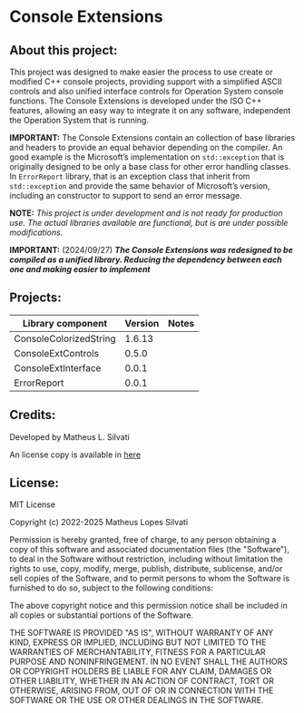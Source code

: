 # Console Extensions

## About this project:

This project was designed to make easier the process to use create or modified C++ console projects, providing support with a simplified ASCII controls and also unified interface controls for Operation System console functions. The Console Extensions is developed under the ISO C++ features, allowing an easy way to integrate it on any software, independent the Operation System that is running.

**IMPORTANT:** The Console Extensions contain an collection of base libraries and headers to provide an equal behavior depending on the compiler. An good example is the Microsoft’s implementation on `std::exception` that is originally designed to be only a base class for other error handling classes. In `ErrorReport` library, that is an exception class that inherit from `std::exception` and provide the same behavior of Microsoft’s version, including an constructor to support to send an error message.

**NOTE:** *This project is under development and is not ready for production use. The actual libraries available are functional, but is are under possible modifications.*

**IMPORTANT:** (2024/09/27) ***The Console Extensions was redesigned to be compiled as a unified library. Reducing the dependency between each one and making easier to implement***

## Projects:

| Library component | Version | Notes |
| ----------------- | ------- | ----- |
| ConsoleColorizedString | 1.6.13 |  |
| ConsoleExtControls | 0.5.0 |  |
| ConsoleExtInterface | 0.0.1 |  |
| ErrorReport | 0.0.1 |  |

## Credits:

Developed by Matheus L. Silvati

An license copy is available in [here](/LICENSE.txt)

## License:

MIT License

Copyright (c) 2022-2025 Matheus Lopes Silvati

Permission is hereby granted, free of charge, to any person obtaining a copy
of this software and associated documentation files (the "Software"), to deal
in the Software without restriction, including without limitation the rights
to use, copy, modify, merge, publish, distribute, sublicense, and/or sell
copies of the Software, and to permit persons to whom the Software is
furnished to do so, subject to the following conditions:

The above copyright notice and this permission notice shall be included in all
copies or substantial portions of the Software.

THE SOFTWARE IS PROVIDED "AS IS", WITHOUT WARRANTY OF ANY KIND, EXPRESS OR
IMPLIED, INCLUDING BUT NOT LIMITED TO THE WARRANTIES OF MERCHANTABILITY,
FITNESS FOR A PARTICULAR PURPOSE AND NONINFRINGEMENT. IN NO EVENT SHALL THE
AUTHORS OR COPYRIGHT HOLDERS BE LIABLE FOR ANY CLAIM, DAMAGES OR OTHER
LIABILITY, WHETHER IN AN ACTION OF CONTRACT, TORT OR OTHERWISE, ARISING FROM,
OUT OF OR IN CONNECTION WITH THE SOFTWARE OR THE USE OR OTHER DEALINGS IN THE
SOFTWARE.